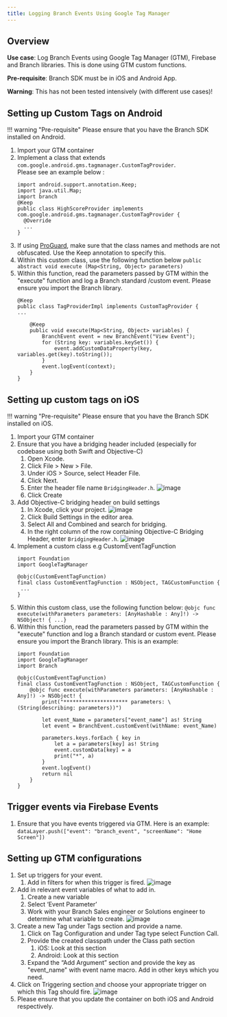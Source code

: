 ```yaml
---
title: Logging Branch Events Using Google Tag Manager
---
```

## Overview

**Use case**: Log Branch Events using Google Tag Manager (GTM), Firebase and Branch libraries. This is done using GTM custom functions.

**Pre-requisite**: Branch SDK must be in iOS and Android App.

**Warning**: This has not been tested intensively (with different use cases)!

## Setting up Custom Tags on Android

!!! warning "Pre-requisite"
	Please ensure that you have the Branch SDK installed on Android.

1. Import your GTM container
1. Implement a class that extends `com.google.android.gms.tagmanager.CustomTagProvider`. 	
	Please see an example below :
	```
	import android.support.annotation.Keep;
	import java.util.Map;
	import branch
	@Keep
	public class HighScoreProvider implements com.google.android.gms.tagmanager.CustomTagProvider {
	  @Override
	  ...
	}
	```
1. If using [ProGuard](https://developer.android.com/tools/help/proguard.html), make sure that the class names and methods are not obfuscated. Use the Keep annotation to specify this.
1. Within this custom class, use the following function below
	`public abstract void execute (Map<String, Object> parameters)`
1. Within this function, read the parameters passed by GTM within the <notranslate>"execute"</notranslate> function and log a Branch standard /custom event. Please ensure you import the Branch library.
	```
	@Keep
	public class TagProviderImpl implements CustomTagProvider {
	...

		@Keep
		public void execute(Map<String, Object> variables) {
			BranchEvent event = new BranchEvent("View Event");
			for (String key: variables.keySet()) {
				event.addCustomDataProperty(key, variables.get(key).toString());
			}
			event.logEvent(context);
		}
	}
	```

## Setting up custom tags on iOS

!!! warning "Pre-requisite"
	Please ensure that you have the Branch SDK installed on iOS.

1. Import your GTM container
1. Ensure that you have a bridging header included (especially for codebase using both Swift and Objective-C)
	1. Open Xcode.
	1. Click File > New > File.
	1. Under iOS > Source, select Header File.
	1. Click Next.
	1. Enter the header file name `BridgingHeader.h`.
	![image](/_assets/img/pages/apps/gtm/gtm1.png)
	1. Click Create
1. Add Objective-C bridging header on build settings
	1. In Xcode, click your project.
	![image](/_assets/img/pages/apps/gtm/gtm2.png)
	1. Click Build Settings in the editor area.
	1. Select All and Combined and search for bridging.
	1. In the right column of the row containing Objective-C Bridging Header, enter `BridgingHeader.h`.
	![image](/_assets/img/pages/apps/gtm/gtm3.png)
1. Implement a custom class e.g CustomEventTagFunction
	```
	import Foundation
	import GoogleTagManager

	@objc(CustomEventTagFunction)
	final class CustomEventTagFunction : NSObject, TAGCustomFunction {
	 ...
	}
	```
1. Within this custom class, use the following function below:
	`@objc func execute(withParameters parameters: [AnyHashable : Any]!) -> NSObject! { ...}`
1. Within this function, read the parameters passed by GTM within the <notranslate>"execute"</notranslate> function and log a Branch standard or custom event. Please ensure you import the Branch library. This is an example:
	```
	import Foundation
	import GoogleTagManager
	import Branch

	@objc(CustomEventTagFunction)
	final class CustomEventTagFunction : NSObject, TAGCustomFunction {
	    @objc func execute(withParameters parameters: [AnyHashable : Any]!) -> NSObject! {
	        print("********************* parameters: \(String(describing: parameters))")

	        let event_Name = parameters["event_name"] as! String
	        let event = BranchEvent.customEvent(withName: event_Name)

	        parameters.keys.forEach { key in
	            let a = parameters[key] as! String
	            event.customData[key] = a
	            print("*", a)
	        }
	        event.logEvent()
	        return nil
	    }
	}
	```

## Trigger events via Firebase Events

1. Ensure that you have events triggered via GTM.
	Here is an example:
	`dataLayer.push(["event": "branch_event", "screenName": "Home Screen"])`

## Setting up GTM configurations

1. Set up triggers for your event.
	1. Add in filters for when this trigger is fired.
	![image](/_assets/img/pages/apps/gtm/gtm4.png)
1. Add in relevant event variables of what to add in.
	1. Create a new variable
	1. Select ‘Event Parameter’
	1. Work with your Branch Sales engineer or Solutions engineer to determine what variable to create.
	![image](/_assets/img/pages/apps/gtm/gtm5.png)
1. Create a new Tag under Tags section and provide a name.
	1. Click on Tag Configuration and under Tag type select Function Call.
	1. Provide the created classpath under the Class path section
		1. iOS: Look at this section
		1. Android: Look at this section
	1. Expand the “Add Argument” section and provide the key as "event_name" with event name macro. Add in other keys which you need.
1. Click on Triggering section and choose your appropriate trigger on which this Tag should fire.
![image](/_assets/img/pages/apps/gtm/gtm6.png)
1. Please ensure that you update the container on both iOS and Android respectively.
